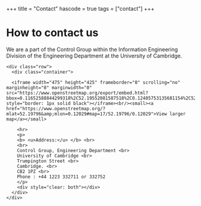 +++
title = "Contact"
hascode = true
tags = ["contact"]
+++

# How to contact us
We are a part of the Control Group within the Information Engineering Division of the Engineering Department at the University of Cambridge.

~~~
<div class="row">
  <div class="container">

  <iframe width="475" height="425" frameborder="0" scrolling="no" marginheight="0" marginwidth="0" src="https://www.openstreetmap.org/export/embed.html?bbox=0.11652588844299318%2C52.19552081587518%2C0.12405753135681154%2C52.20039369228812&amp;layer=mapnik&amp;marker=52.19795732086128%2C0.12029170989990234" style="border: 1px solid black"></iframe><br/><small><a href="https://www.openstreetmap.org/?mlat=52.19796&amp;mlon=0.12029#map=17/52.19796/0.12029">View larger map</a></small>

    <hr>
    <p>
    <b> <u>Address:</u> </b> <br>
    <br>
    Control Group, Engineering Department <br>
    University of Cambridge <br>
    Trumpington Street <br>
    Cambridge. <br>
    CB2 1PZ <br>
    Phone : +44 1223 332711 or 332752
    </p>
    <div style="clear: both"></div>      
  </div>
</div>
~~~